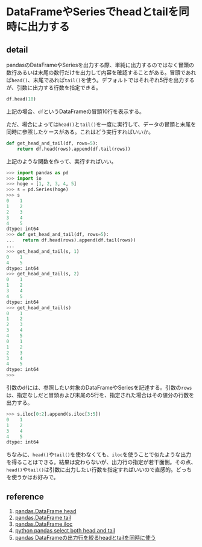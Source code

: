 # DataFrameやSeriesでheadとtailを同時に出力する

## detail

pandasのDataFrameやSeriesを出力する際、単純に出力するのではなく冒頭の数行あるいは末尾の数行だけを出力して内容を確認することがある。冒頭であれば`head()`、末尾であれば`tail()`を使う。デフォルトではそれぞれ5行を出力するが、引数に出力する行数を指定できる。

```python
df.head(10)
```

上記の場合、`df`というDataFrameの冒頭10行を表示する。

ただ、場合によっては`head()`と`tail()`を一度に実行して、データの冒頭と末尾を同時に参照したケースがある。これはどう実行すればいいか。

```python
def get_head_and_tail(df, rows=5):
    return df.head(rows).append(df.tail(rows))
```

上記のような関数を作って、実行すればいい。

```python
>>> import pandas as pd
>>> import io
>>> hoge = [1, 2, 3, 4, 5]
>>> s = pd.Series(hoge)
>>> s
0    1
1    2
2    3
3    4
4    5
dtype: int64
>>> def get_head_and_tail(df, rows=5):
...   return df.head(rows).append(df.tail(rows))
... 
>>> get_head_and_tail(s, 1)
0    1
4    5
dtype: int64
>>> get_head_and_tail(s, 2)
0    1
1    2
3    4
4    5
dtype: int64
>>> get_head_and_tail(s)
0    1
1    2
2    3
3    4
4    5
0    1
1    2
2    3
3    4
4    5
dtype: int64
>>> 
```

引数の`df`には、参照したい対象のDataFrameやSeriesを記述する。引数の`rows`は、指定なしだと冒頭および末尾の5行を、指定された場合はその値分の行数を出力する。

```python
>>> s.iloc[0:2].append(s.iloc[3:5])
0    1
1    2
3    4
4    5
dtype: int64
```

ちなみに、`head()`や`tail()`を使わなくても、`iloc`を使うことで似たような出力を得ることはできる。結果は変わらないが、出力行の指定が若干面倒。その点、`head()`や`tail()`は引数に出力したい行数を指定すればいいので直感的。どっちを使うかはお好みで。

## reference

1. [pandas.DataFrame.head](https://pandas.pydata.org/pandas-docs/stable/reference/api/pandas.DataFrame.head.html)
2. [pandas.DataFrame.tail](https://pandas.pydata.org/pandas-docs/stable/reference/api/pandas.DataFrame.tail.html)
3. [pandas.DataFrame.iloc](https://pandas.pydata.org/pandas-docs/stable/reference/api/pandas.DataFrame.iloc.html)
4. [python pandas select both head and tail](https://stackoverflow.com/questions/42504984/python-pandas-select-both-head-and-tail/47958056#47958056)
5. [pandas DataFrameの出力行を絞るheadとtailを同時に使う](https://qiita.com/u1and0/items/00e1a723da490cd25eb4)
